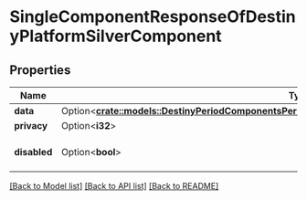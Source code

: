 # SingleComponentResponseOfDestinyPlatformSilverComponent

## Properties

Name | Type | Description | Notes
------------ | ------------- | ------------- | -------------
**data** | Option<[**crate::models::DestinyPeriodComponentsPeriodInventoryPeriodDestinyPlatformSilverComponent**](Destiny.Components.Inventory.DestinyPlatformSilverComponent.md)> |  | [optional]
**privacy** | Option<**i32**> |  | [optional]
**disabled** | Option<**bool**> | If true, this component is disabled. | [optional]

[[Back to Model list]](../README.md#documentation-for-models) [[Back to API list]](../README.md#documentation-for-api-endpoints) [[Back to README]](../README.md)


